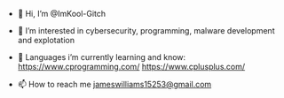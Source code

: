 - 👋 Hi, I’m @ImKool-Gitch
- 👀 I’m interested in cybersecurity, programming, malware development and explotation
- 🌱 Languages i’m currently learning and know:
https://www.cprogramming.com/ https://www.cplusplus.com/

- 📫 How to reach me jameswilliams15253@gmail.com

<!---
ImKool-Gitch/ImKool-Gitch is a ✨ special ✨ repository because its `README.md` (this file) appears on your GitHub profile.
You can click the Preview link to take a look at your changes.
--->
